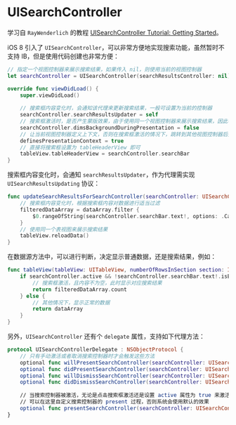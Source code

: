 # UISearchController

学习自 `RayWenderlich` 的教程 [UISearchController Tutorial: Getting Started](http://www.raywenderlich.com/113772/uisearchcontroller-tutorial)。

iOS 8 引入了 `UISearchController`，可以非常方便地实现搜索功能，虽然暂时不支持 IB，但是使用代码创建也非常方便：

```swift
// 指定一个视图控制器来展示搜索结果，如果传入 nil，则使用当前的视图控制器
let searchController = UISearchController(searchResultsController: nil)

override func viewDidLoad() {
    super.viewDidLoad()
    
    // 搜索框内容变化时，会通知该代理来更新搜索结果，一般可设置为当前的控制器
    searchController.searchResultsUpdater = self
    // 搜索框激活时，是否产生蒙版效果，由于使用同一个视图控制器来展示搜索结果，因此不需要这种蒙版效果
    searchController.dimsBackgroundDuringPresentation = false
    // 让当前视图控制器定义上下文，否则在搜索框激活的情况下，跳转到其他视图控制器后搜索框依然会存在
    definesPresentationContext = true
    // 直接将搜索框设置为 tableHeaderView 即可
    tableView.tableHeaderView = searchController.searchBar
}
```

搜索框内容变化时，会通知 `searchResultsUpdater`，作为代理需实现 `UISearchResultsUpdating` 协议：

```swift
func updateSearchResultsForSearchController(searchController: UISearchController) {
    // 搜索框内容变化时，根据搜索框内容对数据进行适当过滤
    filteredDataArray = dataArray.filter {
        $0.rangeOfString(searchController.searchBar.text!, options: .CaseInsensitiveSearch) != nil
    }
    // 使用同一个表视图来展示搜索结果
    tableView.reloadData()
}
```

在数据源方法中，可以进行判断，决定显示普通数据，还是搜索结果，例如：

```swift
func tableView(tableView: UITableView, numberOfRowsInSection section: Int) -> Int {
    if searchController.active && !searchController.searchBar.text!.isEmpty {
        // 搜索框激活，且内容不为空，此时显示对应搜索结果
        return filteredDataArray.count
    } else {
        // 其他情况下，显示正常的数据
        return dataArray
    }
}
```

另外，`UISearchController` 还有个 `delegate` 属性，支持如下代理方法：

```swift
protocol UISearchControllerDelegate : NSObjectProtocol {
    // 只有手动激活或者取消搜索控制器时才会触发这些方法
    optional func willPresentSearchController(searchController: UISearchController)
    optional func didPresentSearchController(searchController: UISearchController)
    optional func willDismissSearchController(searchController: UISearchController)
    optional func didDismissSearchController(searchController: UISearchController)
    
    // 当搜索控制器被激活，无论是点击搜索框激活还是设置 active 属性为 true 来激活，均会调用此方法，
    // 可以在这里自定义搜索控制器的 present 过程，否则系统会使用默认的效果
    optional func presentSearchController(searchController: UISearchController)
}
```